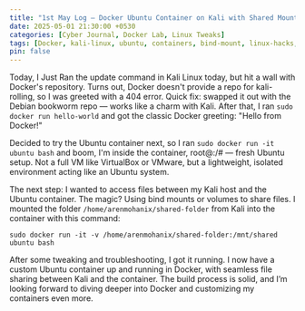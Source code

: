 ```yaml
---
title: "1st May Log – Docker Ubuntu Container on Kali with Shared Mounts"
date: 2025-05-01 21:30:00 +0530
categories: [Cyber Journal, Docker Lab, Linux Tweaks]
tags: [Docker, kali-linux, ubuntu, containers, bind-mount, linux-hacks, hacker-journal, WSL]
pin: false
---
```

Today, I Just Ran the update command in Kali Linux today, but hit a wall with Docker's repository. Turns out, Docker doesn't provide a repo for kali-rolling, so I was greeted with a 404 error. Quick fix: swapped it out with the Debian bookworm repo — works like a charm with Kali. After that, I ran `sudo docker run hello-world` and got the classic Docker greeting: "Hello from Docker!"

Decided to try the Ubuntu container next, so I ran `sudo docker run -it ubuntu bash` and boom, I'm inside the container, root@<container-id>:/# — fresh Ubuntu setup. Not a full VM like VirtualBox or VMware, but a lightweight, isolated environment acting like an Ubuntu system.

The next step: I wanted to access files between my Kali host and the Ubuntu container. The magic? Using bind mounts or volumes to share files. I mounted the folder `/home/arenmohanix/shared-folder` from Kali into the container with this command:

`sudo docker run -it -v /home/arenmohanix/shared-folder:/mnt/shared ubuntu bash`

After some tweaking and troubleshooting, I got it running. I now have a custom Ubuntu container up and running in Docker, with seamless file sharing between Kali and the container. The build process is solid, and I’m looking forward to diving deeper into Docker and customizing my containers even more.
